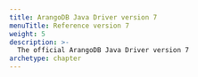 ```yaml
---
title: ArangoDB Java Driver version 7
menuTitle: Reference version 7
weight: 5
description: >-
  The official ArangoDB Java Driver version 7
archetype: chapter
---
```


